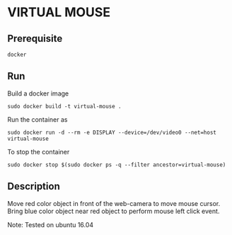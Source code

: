 
# VIRTUAL MOUSE

## Prerequisite
    docker

## Run
Build a docker image

    sudo docker build -t virtual-mouse .
    
Run the container as 

    sudo docker run -d --rm -e DISPLAY --device=/dev/video0 --net=host virtual-mouse
To stop the container

    sudo docker stop $(sudo docker ps -q --filter ancestor=virtual-mouse)

## Description
Move red color object in front of the web-camera to move mouse cursor. Bring blue color object near red object to perform mouse left click event.

Note: Tested on ubuntu 16.04